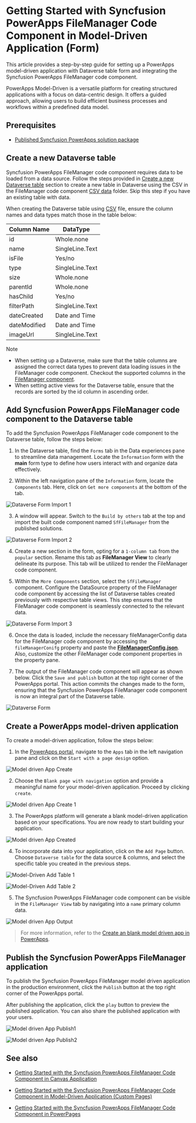 # Getting Started with Syncfusion PowerApps FileManager Code Component in Model-Driven Application (Form)

This article provides a step-by-step guide for setting up a PowerApps model-driven application with Dataverse table form and integrating the Syncfusion PowerApps FileManager code component.

PowerApps Model-Driven is a versatile platform for creating structured applications with a focus on data-centric design. It offers a guided approach, allowing users to build efficient business processes and workflows within a predefined data model.

## Prerequisites

- [Published Syncfusion PowerApps solution package](../../README.md#deploying-the-solution-package-in-the-powerapps-portal)

## Create a new Dataverse table

Syncfusion PowerApps FileManager code component requires data to be loaded from a data source. Follow the steps provided in [Create a new Dataverse table](../common/faq.md#how-to-create-a-new-dataverse-table) section to create a new table in Dataverse using the CSV in the FileManager code component [CSV data](../../components/filemanager/data/TreeGridData.csv) folder. Skip this step if you have an existing table with data.

When creating the Dataverse table using [CSV](../../components/filemanager/data/fileSystemData.csv) file, ensure the column names and data types match those in the table below:

| Column Name | DataType   |
|-------------|------------|
| id          | Whole.none |
| name        | SingleLine.Text |
| isFile      | Yes/no |
| type        | SingleLine.Text |
| size        | Whole.none |
| parentId    | Whole.none |
| hasChild    | Yes/no |
| filterPath  | SingleLine.Text |
| dateCreated | Date and Time |
| dateModified| Date and Time |
| imageUrl    | SingleLine.Text |

> [!NOTE]
- When setting up a Dataverse, make sure that the table columns are assigned the correct data types to prevent data loading issues in the FileManager code component. Checkout the supported columns in the [FileManager component](./api.md#filesystemdata-dataset).
- When setting active views for the Dataverse table, ensure that the records are sorted by the id column in ascending order.

## Add Syncfusion PowerApps FileManager code component to the Dataverse table

To add the Syncfusion PowerApps FileManager code component to the Dataverse table, follow the steps below:

1. In the Dataverse table, find the `Forms` tab in the Data experiences pane to streamline data management. Locate the `Information` form with the **main** form type to define how users interact with and organize data effectively.

2. Within the left navigation pane of the `Information` form, locate the `Components` tab. Here, click on `Get more components` at the bottom of the tab.

![Dataverse Form Import 1](../images/common/MD-PP-Import1.png)

3. A window will appear. Switch to the `Build by others` tab at the top and import the built code component named `SfFileManager` from the published solutions.

![Dataverse Form Import 2](../images/filemanager/MD-PP-Import2.png)

4. Create a new section in the form, opting for a `1-column tab` from the `popular` section. Rename this tab as **FileManager View** to clearly delineate its purpose. This tab will be utilized to render the FileManager code component.

5. Within the `More Components` section, select the `SfFileManager` component. Configure the DataSource property of the FileManager code component by accessing the list of Dataverse tables created previously with respective table views. This step ensures that the FileManager code component is seamlessly connected to the relevant data. 

![Dataverse Form Import 3](../images/filemanager/MD-PP-Import3.png)

6. Once the data is loaded, include the necessary fileManagerConfig data for the FileManager code component by accessing the `fileManagerConifg` property and paste the [**FileManagerConfig.json**](../../components/filemanager/data/FileManagerConfig.json). Also, customize the other FileManager code component properties in the property pane.

7. The output of the FileManager code component will appear as shown below. Click the `Save and publish` button at the top right corner of the PowerApps portal. This action commits the changes made to the form, ensuring that the Syncfusion PowerApps FileManager code component is now an integral part of the Dataverse table.

![Dataverse Form](../images/filemanager/MD-PP-DataverseForm.png)

## Create a PowerApps model-driven application

To create a model-driven application, follow the steps below:

1. In the [PowerApps portal](https://make.powerapps.com/), navigate to the `Apps` tab in the left navigation pane and click on the `Start with a page design` option.

![Model driven App Create](../images/common/CV-App.png)

2. Choose the `Blank page with navigation` option and provide a meaningful name for your model-driven application. Proceed by clicking `create`.

![Model driven App Create 1](../images/common/CV-App1.png)

3. The PowerApps platform will generate a blank model-driven application based on your specifications. You are now ready to start building your application.

![Model driven App Created](../images/common/MD-Created.png)

4. To incorporate data into your application, click on the `Add Page` button. Choose `Dataverse table` for the data source & columns, and select the specific table you created in the previous steps.

![Model-Driven Add Table 1](../images/common/MD-AddTable1.png)

![Model-Driven Add Table 2](../images/common/MD-AddTable2.png)

5. The Syncfusion PowerApps FileManager code component can be visible in the `FileManager View` tab by navigating into a `name` primary column data.

![Model driven App Output](../images/filemanager/MD-Output.png)

> For more information, refer to the [Create an blank model driven app in PowerApps](https://learn.microsoft.com/en-us/power-apps/maker/model-driven-apps/build-app-three-steps).

## Publish the Syncfusion PowerApps FileManager application

To publish the Syncfusion PowerApps FileManager model driven application in the production environment, click the `Publish` button at the top right corner of the PowerApps portal.

After publishing the application, click the `play` button to preview the published application. You can also share the published application with your users.

![Model driven App Publish1](../images/filemanager/MD-Publish1.png)

![Model driven App Publish2](../images/filemanager/MD-Publish2.png)

## See also

- [Getting Started with the Syncfusion PowerApps FileManager Code Component in Canvas Application](getting-started-with-canvas.md)

- [Getting Started with the Syncfusion PowerApps FileManager Code Component in Model-Driven Application (Custom Pages)](getting-started-with-model-driven-custom-pages.md)

- [Getting Started with the Syncfusion PowerApps FileManager Code Component in PowerPages](getting-started-with-power-pages.md)
